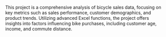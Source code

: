 This project is a comprehensive analysis of bicycle sales data, focusing on key metrics such as sales performance, customer demographics, and product trends. Utilizing advanced Excel functions, the project offers insights into factors influencing bike purchases, including customer age, income, and commute distance. 
